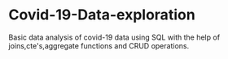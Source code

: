 # Covid-19-Data-exploration

Basic data analysis of covid-19 data using SQL with the help of joins,cte's,aggregate functions and CRUD operations.
